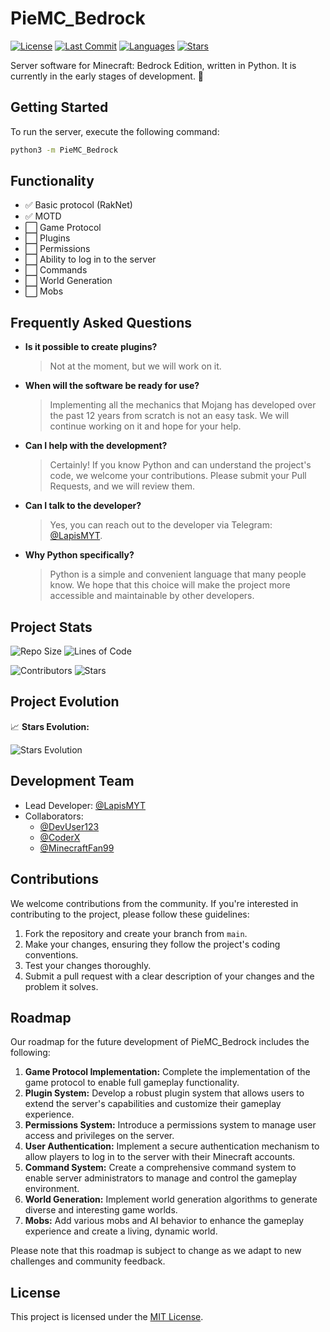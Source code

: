 # PieMC_Bedrock

[![License](https://img.shields.io/badge/license-MIT-blue.svg)](https://github.com/lapismyt/PieMC_Bedrock/blob/main/LICENSE)
[![Last Commit](https://img.shields.io/github/last-commit/lapismyt/PieMC_Bedrock)](https://github.com/lapismyt/PieMC_Bedrock/commits/main)
[![Languages](https://img.shields.io/github/languages/count/lapismyt/PieMC_Bedrock)](https://github.com/lapismyt/PieMC_Bedrock)
[![Stars](https://img.shields.io/github/stars/lapismyt/PieMC_Bedrock?style=social)](https://github.com/lapismyt/PieMC_Bedrock/stargazers)

Server software for Minecraft: Bedrock Edition, written in Python. It is currently in the early stages of development. 🚧

## Getting Started

To run the server, execute the following command:

```bash
python3 -m PieMC_Bedrock
```

## Functionality

- ✅ Basic protocol (RakNet)
- ✅ MOTD
- ⬜ Game Protocol
- ⬜ Plugins
- ⬜ Permissions
- ⬜ Ability to log in to the server
- ⬜ Commands
- ⬜ World Generation
- ⬜ Mobs

## Frequently Asked Questions

- **Is it possible to create plugins?**
  > Not at the moment, but we will work on it.

- **When will the software be ready for use?**
  > Implementing all the mechanics that Mojang has developed over the past 12 years from scratch is not an easy task. We will continue working on it and hope for your help.

- **Can I help with the development?**
  > Certainly! If you know Python and can understand the project's code, we welcome your contributions. Please submit your Pull Requests, and we will review them.

- **Can I talk to the developer?**
  > Yes, you can reach out to the developer via Telegram: [@LapisMYT](https://t.me/LapisMYT).

- **Why Python specifically?**
  > Python is a simple and convenient language that many people know. We hope that this choice will make the project more accessible and maintainable by other developers.

## Project Stats

![Repo Size](https://img.shields.io/github/repo-size/lapismyt/PieMC_Bedrock)
![Lines of Code](https://img.shields.io/tokei/lines/github/lapismyt/PieMC_Bedrock)

![Contributors](https://img.shields.io/github/contributors/lapismyt/PieMC_Bedrock)
![Stars](https://img.shields.io/github/stars/lapismyt/PieMC_Bedrock?style=social)

## Project Evolution

📈 **Stars Evolution:**

![Stars Evolution](https://starchart.cc/lapismyt/PieMC_Bedrock.svg)

## Development Team

- Lead Developer: [@LapisMYT](https://github.com/lapismyt)
- Collaborators:
  - [@DevUser123](https://github.com/DevUser123)
  - [@CoderX](https://github.com/CoderX)
  - [@MinecraftFan99](https://github.com/MinecraftFan99)

## Contributions

We welcome contributions from the community. If you're interested in contributing to the project, please follow these guidelines:

1. Fork the repository and create your branch from `main`.
2. Make your changes, ensuring they follow the project's coding conventions.
3. Test your changes thoroughly.
4. Submit a pull request with a clear description of your changes and the problem it solves.

## Roadmap

Our roadmap for the future development of PieMC_Bedrock includes the following:

1. **Game Protocol Implementation:** Complete the implementation of the game protocol to enable full gameplay functionality.
2. **Plugin System:** Develop a robust plugin system that allows users to extend the server's capabilities and customize their gameplay experience.
3. **Permissions System:** Introduce a permissions system to manage user access and privileges on the server.
4. **User Authentication:** Implement a secure authentication mechanism to allow players to log in to the server with their Minecraft accounts.
5. **Command System:** Create a comprehensive command system to enable server administrators to manage and control the gameplay environment.
6. **World Generation:** Implement world generation algorithms to generate diverse and interesting game worlds.
7. **Mobs:** Add various mobs and AI behavior to enhance the gameplay experience and create a living, dynamic world.

Please note that this roadmap is subject to change as we adapt to new challenges and community feedback.

## License

This project is licensed under the [MIT License](https://github.com/lapismyt/PieMC_Bedrock/blob/main/LICENSE).